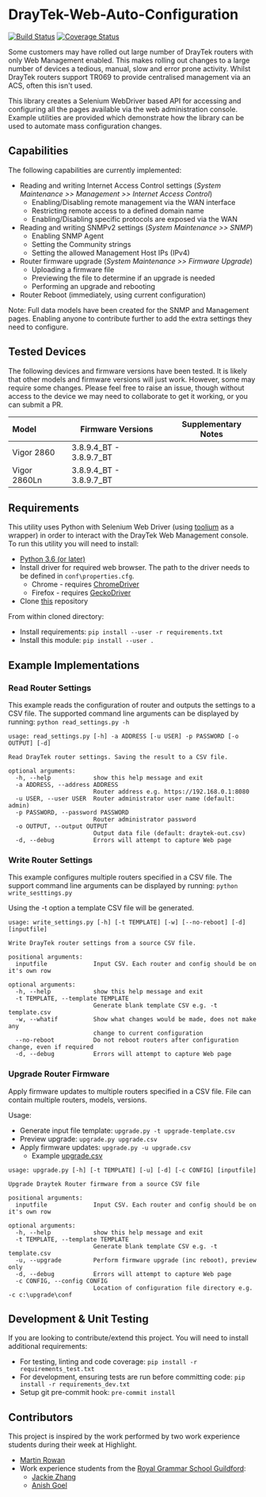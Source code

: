 # DrayTek-Web-Auto-Configuration

[![Build Status](https://travis-ci.org/highlight-slm/Draytek-Web-Auto-Configuration.svg?branch=master)](https://travis-ci.org/highlight-slm/Draytek-Web-Auto-Configuration/) [![Coverage Status](https://coveralls.io/repos/github/highlight-slm/Draytek-Web-Auto-Configuration/badge.svg?branch=master)](https://coveralls.io/github/highlight-slm/Draytek-Web-Auto-Configuration?branch=master)

Some customers may have rolled out large number of DrayTek routers with only Web Management enabled. This makes rolling out changes to a large number of devices a tedious, manual, slow and error prone activity. Whilst DrayTek routers support TR069 to provide centralised management via an ACS, often this isn't used.

This library creates a Selenium WebDriver based API for accessing and configuring all the pages available via the web administration console.
Example utilities are provided which demonstrate how the library can be used to automate mass configuration changes.

## Capabilities

The following capabilities are currently implemented:

- Reading and writing Internet Access Control settings (_System Maintenance >> Management >> Internet Access Control_)
  - Enabling/Disabling remote management via the WAN interface
  - Restricting remote access to a defined domain name
  - Enabling/Disabling specific protocols are exposed via the WAN
- Reading and writing SNMPv2 settings (_System Maintenance >> SNMP_)
  - Enabling SNMP Agent
  - Setting the Community strings
  - Setting the allowed Management Host IPs (IPv4)
- Router firmware upgrade (_System Maintenance >> Firmware Upgrade_)
  - Uploading a firmware file
  - Previewing the file to determine if an upgrade is needed
  - Performing an upgrade and rebooting
- Router Reboot (immediately, using current configuration)

Note: Full data models have been created for the SNMP and Management pages. Enabling anyone to contribute further to add the extra settings they need to configure.

## Tested Devices

The following devices and firmware versions have been tested. It is likely that other models and firmware versions will just work. However, some may require some changes. Please feel free to raise an issue, though without access to the device we may need to collaborate to get it working, or you can submit a PR.

| Model        | Firmware Versions       | Supplementary Notes |
|:-------------|-------------------------|---------------------|
| Vigor 2860   | 3.8.9.4_BT - 3.8.9.7_BT |                     |
| Vigor 2860Ln | 3.8.9.4_BT - 3.8.9.7_BT |                     |

## Requirements

This utility uses Python with Selenium Web Driver (using [toolium](https://github.com/Telefonica/toolium) as a wrapper) in order to interact with the DrayTek Web Management console. To run this utility you will need to install:

- [Python 3.6 (or later)](https://www.python.org/downloads/)
- Install driver for required web browser. The path to the driver needs to be defined in `conf\properties.cfg`.
  - Chrome - requires [ChromeDriver](http://chromedriver.chromium.org/)
  - Firefox - requires [GeckoDriver](https://github.com/mozilla/geckodriver/releases)
- Clone [this](https://github.com/highlight-slm/Draytek-Web-Auto-Configuration) repository

From within cloned directory:

- Install requirements: `pip install --user -r requirements.txt`
- Install this module: `pip install --user .`

## Example Implementations

### Read Router Settings

This example reads the configuration of router and outputs the settings to a CSV file.
The supported command line arguments can be displayed by running: `python read_settings.py -h`

```text
usage: read_settings.py [-h] -a ADDRESS [-u USER] -p PASSWORD [-o OUTPUT] [-d]

Read DrayTek router settings. Saving the result to a CSV file.

optional arguments:
  -h, --help            show this help message and exit
  -a ADDRESS, --address ADDRESS
                        Router address e.g. https://192.168.0.1:8080
  -u USER, --user USER  Router administrator user name (default: admin)
  -p PASSWORD, --password PASSWORD
                        Router administrator password
  -o OUTPUT, --output OUTPUT
                        Output data file (default: draytek-out.csv)
  -d, --debug           Errors will attempt to capture Web page
```

### Write Router Settings

This example configures multiple routers specified in a CSV file.
The support command line arguments can be displayed by running: `python write_sesttings.py`

Using the -t option a template CSV file will be generated.

```text
usage: write_settings.py [-h] [-t TEMPLATE] [-w] [--no-reboot] [-d] [inputfile]

Write DrayTek router settings from a source CSV file.

positional arguments:
  inputfile             Input CSV. Each router and config should be on it's own row

optional arguments:
  -h, --help            show this help message and exit
  -t TEMPLATE, --template TEMPLATE
                        Generate blank template CSV e.g. -t template.csv
  -w, --whatif          Show what changes would be made, does not make any
                        change to current configuration
  --no-reboot           Do not reboot routers after configuration change, even if required
  -d, --debug           Errors will attempt to capture Web page
```

### Upgrade Router Firmware

Apply firmware updates to multiple routers specified in a CSV file. File can contain multiple routers, models, versions.

Usage:

- Generate input file template: `upgrade.py -t upgrade-template.csv`
- Preview upgrade: `upgrade.py upgrade.csv`
- Apply firmware updates: `upgrade.py -u upgrade.csv`
  - Example [upgrade.csv](https://raw.githubusercontent.com/highlight-slm/Draytek-Web-Auto-Configuration/master/examples/upgrade.csv)

```text
usage: upgrade.py [-h] [-t TEMPLATE] [-u] [-d] [-c CONFIG] [inputfile]

Upgrade Draytek Router firmware from a source CSV file

positional arguments:
  inputfile             Input CSV. Each router and config should be on it's own row

optional arguments:
  -h, --help            show this help message and exit
  -t TEMPLATE, --template TEMPLATE
                        Generate blank template CSV e.g. -t template.csv
  -u, --upgrade         Perform firmware upgrade (inc reboot), preview only
  -d, --debug           Errors will attempt to capture Web page
  -c CONFIG, --config CONFIG
                        Location of configuration file directory e.g. -c c:\upgrade\conf
```

## Development & Unit Testing

If you are looking to contribute/extend this project. You will need to install additional requirements:

- For testing, linting and code coverage: `pip install -r requirements_test.txt`
- For development, ensuring tests are run before committing code: `pip install -r requirements_dev.txt`
- Setup git pre-commit hook: `pre-commit install`

## Contributors

This project is inspired by the work performed by two work experience students during their week at Highlight.

- [Martin Rowan](https://www.linkedin.com/in/martinrowan/)
- Work experience students from the [Royal Grammar School Guildford](https://www.linkedin.com/school/royal-grammar-school-guildford/):
  - [Jackie Zhang](https://www.linkedin.com/in/jackie-zhang-70a79218a/)
  - [Anish Goel](https://www.linkedin.com/in/anish-goel-0500ab183/)
